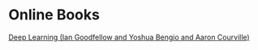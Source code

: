 # Online Books

[Deep Learning (Ian Goodfellow and Yoshua Bengio and Aaron Courville)](https://www.deeplearningbook.org/)

